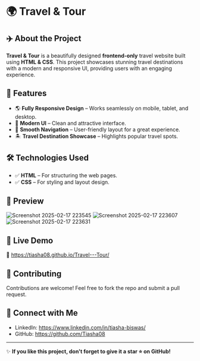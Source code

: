 # 🌍 Travel & Tour

## ✈️ About the Project
**Travel & Tour** is a beautifully designed **frontend-only** travel website built using **HTML & CSS**. This project showcases stunning travel destinations with a modern and responsive UI, providing users with an engaging experience.

## 🎯 Features
- 🌎 **Fully Responsive Design** – Works seamlessly on mobile, tablet, and desktop.
- 🎨 **Modern UI** – Clean and attractive interface.
- 🚀 **Smooth Navigation** – User-friendly layout for a great experience.
- 🏝️ **Travel Destination Showcase** – Highlights popular travel spots.

## 🛠️ Technologies Used
- ✅ **HTML** – For structuring the web pages.
- ✅ **CSS** – For styling and layout design.

## 📸 Preview
![Screenshot 2025-02-17 223545](https://github.com/user-attachments/assets/099f4b85-7709-4977-b0b0-773d2de61ad3)
![Screenshot 2025-02-17 223607](https://github.com/user-attachments/assets/8bb68536-d1d1-46ea-a64a-004e07c2a525)
![Screenshot 2025-02-17 223631](https://github.com/user-attachments/assets/e0abd813-412f-4d87-bd79-dfb372256596)

## 🚀 Live Demo
🔗 https://tiasha08.github.io/Travel---Tour/

## 🤝 Contributing
Contributions are welcome! Feel free to fork the repo and submit a pull request.

## 🔗 Connect with Me
- LinkedIn: https://www.linkedin.com/in/tiasha-biswas/
- GitHub: https://github.com/Tiasha08

---
✨ **If you like this project, don't forget to give it a star ⭐ on GitHub!**
